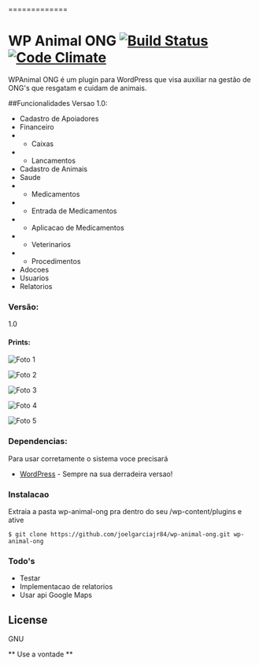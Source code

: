 
=============
# WP Animal ONG [![Build Status](https://travis-ci.org/joelgarciajr84/wp-animal-ong.svg?branch=master)](https://travis-ci.org/joelgarciajr84/) [![Code Climate](https://d3s6mut3hikguw.cloudfront.net/github/joelgarciajr84/wp-animal-ong/badges/coverage.svg?style=flat)](https://codeclimate.com/github/joelgarciajr84/wp-animal-ong)

WPAnimal ONG é um plugin para WordPress que visa auxiliar na gestão de ONG's que resgatam e cuidam de animais.

##Funcionalidades Versao 1.0:
* Cadastro de Apoiadores
* Financeiro
* * Caixas
* * Lancamentos
* Cadastro de Animais
* Saude
* * Medicamentos
* * Entrada de Medicamentos
* * Aplicacao de Medicamentos
* * Veterinarios
* * Procedimentos
* Adocoes
* Usuarios
* Relatorios
 
### Versão:
1.0

#### Prints:

![](https://lh6.googleusercontent.com/TjEOXklrOO-QJRsOdJfJH9WrFf12Q8BbzV7ysJuflVdvatr14ljV8VDiqmnK-2d703v2ZiMMWv8=w1831-h995 "Foto 1")

![](https://lh4.googleusercontent.com/uheZXEdJn12x8IgysRWiXAJgONugTAP7GUrDwpit-zt4__USjCYCazJas9W600LxUDAFhB6JKbc=w1831-h995 "Foto 2")

![](https://lh5.googleusercontent.com/cBifEjpF_j-o0gi_SJHyjt9-mEWEbf26LVIuzb3VA7JNrbKQ9ljje1q6PwUXyK7aiwsqQs0GG8Y=w1831-h995 "Foto 3")

![](https://lh4.googleusercontent.com/gOiFu3RvoD53-8oGdb6HOcb_ywAOFdB1Ki8RoIegLG8taLniCFhHQfnCrHXPTsnFAlN-ExLaAEM=w1831-h995 "Foto 4")

![](https://lh3.googleusercontent.com/aPvIbHYsNCTOWcq4HhaRRgCOgJr2IqMwDmDsA_-Y0DvW3YubZn9esw6ILdM5poMt3mWSch3hrw8=w1831-h995 "Foto 5")








### Dependencias:

Para usar corretamente o sistema voce precisará

* [WordPress](http://wordpress.org) - Sempre na sua derradeira versao!


### Instalacao
Extraia a pasta wp-animal-ong pra dentro do seu /wp-content/plugins e ative
```
$ git clone https://github.com/joelgarciajr84/wp-animal-ong.git wp-animal-ong
```


### Todo's

 - Testar
 - Implementacao de relatorios
 - Usar api Google Maps 

License
----

GNU


** Use a vontade **
